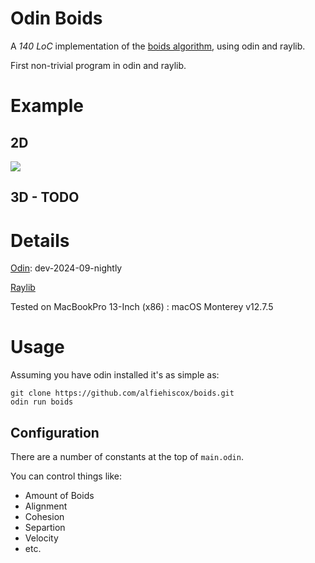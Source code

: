 # Odin Boids 

A *140 LoC* implementation of the [boids algorithm](https://en.wikipedia.org/wiki/Boids), using odin and raylib. 

First non-trivial program in odin and raylib. 

# Example 

## 2D 

![](https://github.com/alfiehiscox/boids/blob/main/2d/boids.gif)

## 3D - TODO 

# Details 

[Odin](https://odin-lang.org/): dev-2024-09-nightly

[Raylib](https://www.raylib.com/)

Tested on MacBookPro 13-Inch (x86) : macOS Monterey v12.7.5

# Usage 

Assuming you have odin installed it's as simple as: 

```
git clone https://github.com/alfiehiscox/boids.git
odin run boids 
```

## Configuration 

There are a number of constants at the top of `main.odin`. 

You can control things like: 
- Amount of Boids
- Alignment
- Cohesion 
- Separtion 
- Velocity
- etc. 
